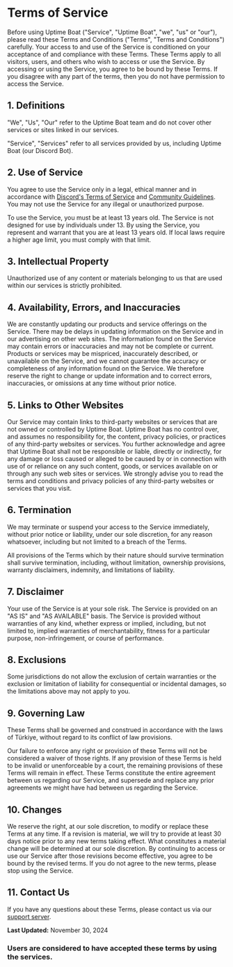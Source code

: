 # Terms of Service

Before using Uptime Boat ("Service", "Uptime Boat", "we", "us" or "our"), please read these Terms and Conditions ("Terms", "Terms and Conditions") carefully. Your access to and use of the Service is conditioned on your acceptance of and compliance with these Terms. These Terms apply to all visitors, users, and others who wish to access or use the Service. By accessing or using the Service, you agree to be bound by these Terms. If you disagree with any part of the terms, then you do not have permission to access the Service.

## 1. Definitions
"We", "Us", "Our" refer to the Uptime Boat team and do not cover other services or sites linked in our services.

"Service", "Services" refer to all services provided by us, including Uptime Boat (our Discord Bot).

## 2. Use of Service
You agree to use the Service only in a legal, ethical manner and in accordance with [Discord's Terms of Service](https://discord.com/terms) and [Community Guidelines](https://discord.com/guidelines). You may not use the Service for any illegal or unauthorized purpose.

To use the Service, you must be at least 13 years old. The Service is not designed for use by individuals under 13. By using the Service, you represent and warrant that you are at least 13 years old. If local laws require a higher age limit, you must comply with that limit.

## 3. Intellectual Property
Unauthorized use of any content or materials belonging to us that are used within our services is strictly prohibited.

## 4. Availability, Errors, and Inaccuracies
We are constantly updating our products and service offerings on the Service. There may be delays in updating information on the Service and in our advertising on other web sites. The information found on the Service may contain errors or inaccuracies and may not be complete or current. Products or services may be mispriced, inaccurately described, or unavailable on the Service, and we cannot guarantee the accuracy or completeness of any information found on the Service. We therefore reserve the right to change or update information and to correct errors, inaccuracies, or omissions at any time without prior notice.

## 5. Links to Other Websites
Our Service may contain links to third-party websites or services that are not owned or controlled by Uptime Boat. Uptime Boat has no control over, and assumes no responsibility for, the content, privacy policies, or practices of any third-party websites or services. You further acknowledge and agree that Uptime Boat shall not be responsible or liable, directly or indirectly, for any damage or loss caused or alleged to be caused by or in connection with use of or reliance on any such content, goods, or services available on or through any such web sites or services. We strongly advise you to read the terms and conditions and privacy policies of any third-party websites or services that you visit.

## 6. Termination
We may terminate or suspend your access to the Service immediately, without prior notice or liability, under our sole discretion, for any reason whatsoever, including but not limited to a breach of the Terms.

All provisions of the Terms which by their nature should survive termination shall survive termination, including, without limitation, ownership provisions, warranty disclaimers, indemnity, and limitations of liability.

## 7. Disclaimer
Your use of the Service is at your sole risk. The Service is provided on an "AS IS" and "AS AVAILABLE" basis. The Service is provided without warranties of any kind, whether express or implied, including, but not limited to, implied warranties of merchantability, fitness for a particular purpose, non-infringement, or course of performance.

## 8. Exclusions
Some jurisdictions do not allow the exclusion of certain warranties or the exclusion or limitation of liability for consequential or incidental damages, so the limitations above may not apply to you.

## 9. Governing Law
These Terms shall be governed and construed in accordance with the laws of Türkiye, without regard to its conflict of law provisions.

Our failure to enforce any right or provision of these Terms will not be considered a waiver of those rights. If any provision of these Terms is held to be invalid or unenforceable by a court, the remaining provisions of these Terms will remain in effect. These Terms constitute the entire agreement between us regarding our Service, and supersede and replace any prior agreements we might have had between us regarding the Service.

## 10. Changes
We reserve the right, at our sole discretion, to modify or replace these Terms at any time. If a revision is material, we will try to provide at least 30 days notice prior to any new terms taking effect. What constitutes a material change will be determined at our sole discretion. By continuing to access or use our Service after those revisions become effective, you agree to be bound by the revised terms. If you do not agree to the new terms, please stop using the Service.

## 11. Contact Us
If you have any questions about these Terms, please contact us via our [support server](https://discord.gg/7XezmJMfta).

**Last Updated:** November 30, 2024

### Users are considered to have accepted these terms by using the services.
